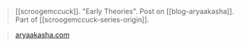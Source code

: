 > [[scroogemccuck]]. "Early Theories". Post on [[blog-aryaakasha]]. Part of [[scroogemccuck-series-origin]].

> [aryaakasha.com](https://aryaakasha.com/2016/10/29/the-origin-of-the-indo-europeans-part-i-early-theories/)